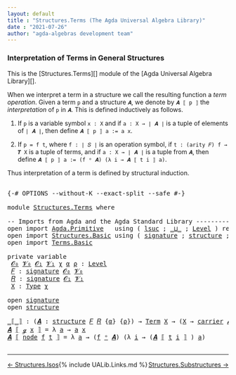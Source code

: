 ```yaml
---
layout: default
title : "Structures.Terms (The Agda Universal Algebra Library)"
date : "2021-07-26"
author: "agda-algebras development team"
---
```


### <a id="interpretation-of-terms-in-general-structures">Interpretation of Terms in General Structures</a>

This is the [Structures.Terms][] module of the [Agda Universal Algebra Library][].

When we interpret a term in a structure we call the resulting
function a *term operation*. Given a term `p` and a structure `𝑨`,
we denote by `𝑨 ⟦ p ⟧` the *interpretation* of `p` in `𝑨`.
This is defined inductively as follows.

1. If `p` is a variable symbol `x : X` and
   if `a : X → ∣ 𝑨 ∣` is a tuple of elements of `∣ 𝑨 ∣`, then
   define `𝑨 ⟦ p ⟧ a := a x`.

2. If `p = f t`, where `f : ∣ 𝑆 ∣` is an operation symbol,
   if `t : (arity 𝐹) f → 𝑻 X` is a tuple of terms, and
   if `a : X → ∣ 𝑨 ∣` is a tuple from `𝑨`, then
   define `𝑨 ⟦ p ⟧ a := (f ᵒ 𝑨) (λ i → 𝑨 ⟦ t i ⟧ a)`.

Thus interpretation of a term is defined by structural induction.

<pre class="Agda">

<a id="1007" class="Symbol">{-#</a> <a id="1011" class="Keyword">OPTIONS</a> <a id="1019" class="Pragma">--without-K</a> <a id="1031" class="Pragma">--exact-split</a> <a id="1045" class="Pragma">--safe</a> <a id="1052" class="Symbol">#-}</a>

<a id="1057" class="Keyword">module</a> <a id="1064" href="Structures.Terms.html" class="Module">Structures.Terms</a> <a id="1081" class="Keyword">where</a>

<a id="1088" class="Comment">-- Imports from Agda and the Agda Standard Library ---------------------</a>
<a id="1161" class="Keyword">open</a> <a id="1166" class="Keyword">import</a> <a id="1173" href="Agda.Primitive.html" class="Module">Agda.Primitive</a>   <a id="1190" class="Keyword">using</a> <a id="1196" class="Symbol">(</a> <a id="1198" href="Agda.Primitive.html#780" class="Primitive">lsuc</a> <a id="1203" class="Symbol">;</a> <a id="1205" href="Agda.Primitive.html#810" class="Primitive Operator">_⊔_</a> <a id="1209" class="Symbol">;</a> <a id="1211" href="Agda.Primitive.html#597" class="Postulate">Level</a> <a id="1217" class="Symbol">)</a> <a id="1219" class="Keyword">renaming</a> <a id="1228" class="Symbol">(</a> <a id="1230" href="Agda.Primitive.html#326" class="Primitive">Set</a> <a id="1234" class="Symbol">to</a> <a id="1237" class="Primitive">Type</a> <a id="1242" class="Symbol">)</a>
<a id="1244" class="Keyword">open</a> <a id="1249" class="Keyword">import</a> <a id="1256" href="Structures.Basic.html" class="Module">Structures.Basic</a> <a id="1273" class="Keyword">using</a> <a id="1279" class="Symbol">(</a> <a id="1281" href="Structures.Basic.html#1234" class="Record">signature</a> <a id="1291" class="Symbol">;</a> <a id="1293" href="Structures.Basic.html#1568" class="Record">structure</a> <a id="1303" class="Symbol">;</a> <a id="1305" href="Structures.Basic.html#2200" class="Function Operator">_ᵒ_</a> <a id="1309" class="Symbol">)</a>
<a id="1311" class="Keyword">open</a> <a id="1316" class="Keyword">import</a> <a id="1323" href="Terms.Basic.html" class="Module">Terms.Basic</a>

<a id="1336" class="Keyword">private</a> <a id="1344" class="Keyword">variable</a>
 <a id="1354" href="Structures.Terms.html#1354" class="Generalizable">𝓞₀</a> <a id="1357" href="Structures.Terms.html#1357" class="Generalizable">𝓥₀</a> <a id="1360" href="Structures.Terms.html#1360" class="Generalizable">𝓞₁</a> <a id="1363" href="Structures.Terms.html#1363" class="Generalizable">𝓥₁</a> <a id="1366" href="Structures.Terms.html#1366" class="Generalizable">χ</a> <a id="1368" href="Structures.Terms.html#1368" class="Generalizable">α</a> <a id="1370" href="Structures.Terms.html#1370" class="Generalizable">ρ</a> <a id="1372" class="Symbol">:</a> <a id="1374" href="Agda.Primitive.html#597" class="Postulate">Level</a>
 <a id="1381" href="Structures.Terms.html#1381" class="Generalizable">𝐹</a> <a id="1383" class="Symbol">:</a> <a id="1385" href="Structures.Basic.html#1234" class="Record">signature</a> <a id="1395" href="Structures.Terms.html#1354" class="Generalizable">𝓞₀</a> <a id="1398" href="Structures.Terms.html#1357" class="Generalizable">𝓥₀</a>
 <a id="1402" href="Structures.Terms.html#1402" class="Generalizable">𝑅</a> <a id="1404" class="Symbol">:</a> <a id="1406" href="Structures.Basic.html#1234" class="Record">signature</a> <a id="1416" href="Structures.Terms.html#1360" class="Generalizable">𝓞₁</a> <a id="1419" href="Structures.Terms.html#1363" class="Generalizable">𝓥₁</a>
 <a id="1423" href="Structures.Terms.html#1423" class="Generalizable">X</a> <a id="1425" class="Symbol">:</a> <a id="1427" href="Structures.Terms.html#1237" class="Primitive">Type</a> <a id="1432" href="Structures.Terms.html#1366" class="Generalizable">χ</a>

<a id="1435" class="Keyword">open</a> <a id="1440" href="Structures.Basic.html#1234" class="Module">signature</a>
<a id="1450" class="Keyword">open</a> <a id="1455" href="Structures.Basic.html#1568" class="Module">structure</a>

<a id="_⟦_⟧"></a><a id="1466" href="Structures.Terms.html#1466" class="Function Operator">_⟦_⟧</a> <a id="1471" class="Symbol">:</a> <a id="1473" class="Symbol">(</a><a id="1474" href="Structures.Terms.html#1474" class="Bound">𝑨</a> <a id="1476" class="Symbol">:</a> <a id="1478" href="Structures.Basic.html#1568" class="Record">structure</a> <a id="1488" href="Structures.Terms.html#1381" class="Generalizable">𝐹</a> <a id="1490" href="Structures.Terms.html#1402" class="Generalizable">𝑅</a> <a id="1492" class="Symbol">{</a><a id="1493" href="Structures.Terms.html#1368" class="Generalizable">α</a><a id="1494" class="Symbol">}</a> <a id="1496" class="Symbol">{</a><a id="1497" href="Structures.Terms.html#1370" class="Generalizable">ρ</a><a id="1498" class="Symbol">})</a> <a id="1501" class="Symbol">→</a> <a id="1503" href="Terms.Basic.html#1991" class="Datatype">Term</a> <a id="1508" href="Structures.Terms.html#1423" class="Generalizable">X</a> <a id="1510" class="Symbol">→</a> <a id="1512" class="Symbol">(</a><a id="1513" href="Structures.Terms.html#1423" class="Generalizable">X</a> <a id="1515" class="Symbol">→</a> <a id="1517" href="Structures.Basic.html#1720" class="Field">carrier</a> <a id="1525" href="Structures.Terms.html#1474" class="Bound">𝑨</a><a id="1526" class="Symbol">)</a> <a id="1528" class="Symbol">→</a> <a id="1530" href="Structures.Basic.html#1720" class="Field">carrier</a> <a id="1538" href="Structures.Terms.html#1474" class="Bound">𝑨</a>
<a id="1540" href="Structures.Terms.html#1540" class="Bound">𝑨</a> <a id="1542" href="Structures.Terms.html#1466" class="Function Operator">⟦</a> <a id="1544" href="Terms.Basic.html#2032" class="InductiveConstructor">ℊ</a> <a id="1546" href="Structures.Terms.html#1546" class="Bound">x</a> <a id="1548" href="Structures.Terms.html#1466" class="Function Operator">⟧</a> <a id="1550" class="Symbol">=</a> <a id="1552" class="Symbol">λ</a> <a id="1554" href="Structures.Terms.html#1554" class="Bound">a</a> <a id="1556" class="Symbol">→</a> <a id="1558" href="Structures.Terms.html#1554" class="Bound">a</a> <a id="1560" href="Structures.Terms.html#1546" class="Bound">x</a>
<a id="1562" href="Structures.Terms.html#1562" class="Bound">𝑨</a> <a id="1564" href="Structures.Terms.html#1466" class="Function Operator">⟦</a> <a id="1566" href="Terms.Basic.html#2074" class="InductiveConstructor">node</a> <a id="1571" href="Structures.Terms.html#1571" class="Bound">f</a> <a id="1573" href="Structures.Terms.html#1573" class="Bound">t</a> <a id="1575" href="Structures.Terms.html#1466" class="Function Operator">⟧</a> <a id="1577" class="Symbol">=</a> <a id="1579" class="Symbol">λ</a> <a id="1581" href="Structures.Terms.html#1581" class="Bound">a</a> <a id="1583" class="Symbol">→</a> <a id="1585" class="Symbol">(</a><a id="1586" href="Structures.Terms.html#1571" class="Bound">f</a> <a id="1588" href="Structures.Basic.html#2200" class="Function Operator">ᵒ</a> <a id="1590" href="Structures.Terms.html#1562" class="Bound">𝑨</a><a id="1591" class="Symbol">)</a> <a id="1593" class="Symbol">(λ</a> <a id="1596" href="Structures.Terms.html#1596" class="Bound">i</a> <a id="1598" class="Symbol">→</a> <a id="1600" class="Symbol">(</a><a id="1601" href="Structures.Terms.html#1562" class="Bound">𝑨</a> <a id="1603" href="Structures.Terms.html#1466" class="Function Operator">⟦</a> <a id="1605" href="Structures.Terms.html#1573" class="Bound">t</a> <a id="1607" href="Structures.Terms.html#1596" class="Bound">i</a> <a id="1609" href="Structures.Terms.html#1466" class="Function Operator">⟧</a> <a id="1611" class="Symbol">)</a> <a id="1613" href="Structures.Terms.html#1581" class="Bound">a</a><a id="1614" class="Symbol">)</a>

</pre>

--------------------------------

<span style="float:left;">[← Structures.Isos](Structures.Isos.html)</span>
<span style="float:right;">[Structures.Substructures →](Structures.Substructures.html)</span>

{% include UALib.Links.md %}
